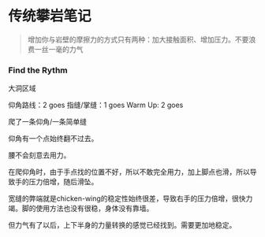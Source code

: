 # 传统攀岩笔记
> 增加你与岩壁的摩擦力的方式只有两种：加大接触面积、增加压力。不要浪费一丝一毫的力气


### Find the Rythm

大洞区域


仰角路线：2 goes
指缝/掌缝：1 goes
Warm Up: 2 goes

爬了一条仰角/一条简单缝

仰角有一个点始终翻不过去。

腰不会刻意去用力。

在爬仰角时，由于手点找的位置不好，所以不敢完全用力，加上脚点也滑，所以导致手的压力倍增，随后滑坠。

宽缝的弊端就是chicken-wing的稳定性始终很差，导致右手的压力倍增，很快力竭。脚的使用方法也没有很稳，身体没有靠墙。

但力气有了以后，上下半身的力量转换的感觉已经找到。需要更加地稳定。
